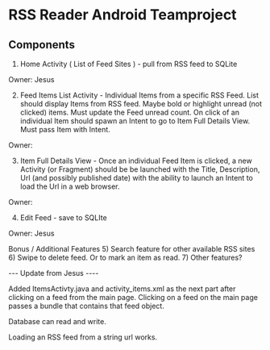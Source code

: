 RSS Reader Android Teamproject
===========

Components
----------

1) Home Activity ( List of Feed Sites ) - pull from RSS feed to SQLite

Owner: Jesus

2) Feed Items List Activity - Individual Items from a specific RSS Feed.  List should display Items from RSS feed.  Maybe bold or highlight unread (not clicked) items.  Must update the Feed unread count.
On click of an individual Item should spawn an Intent to go to Item Full Details View.  Must pass Item with Intent.

Owner:

3) Item Full Details View - Once an individual Feed Item is clicked, a new Activity (or Fragment) should be be launched with the Title, Description, Url (and possibly published date) with the ability to launch an Intent to load the Url in a web browser.

Owner:

4) Edit Feed - save to SQLIte

Owner: Jesus

Bonus / Additional Features
5) Search feature for other available RSS sites
6) Swipe to delete feed. Or to mark an item as read.
7) Other features?

--- Update from Jesus ----

Added ItemsActivty.java and activity_items.xml as the next part after clicking on a feed from the main page.  Clicking on a feed on the main page passes a bundle that contains that feed object.

Database can read and write.

Loading an RSS feed from a string url works.



